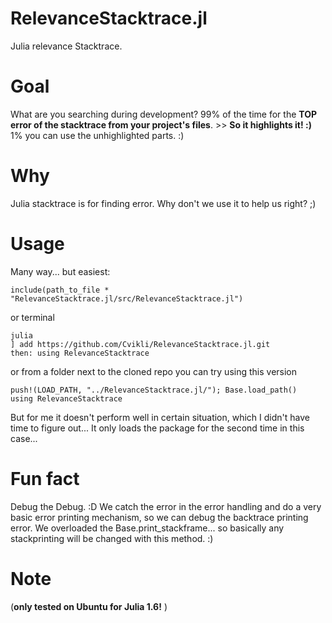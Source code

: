 # RelevanceStacktrace.jl
Julia relevance Stacktrace. 

# Goal
What are you searching during development?
99% of the time for the **TOP error of the stacktrace from your project's files**. >> **So it highlights it! :)**
1% you can use the unhighlighted parts. :)

# Why
Julia stacktrace is for finding error. Why don't we use it to help us right? ;) 

# Usage
Many way... but easiest:

`include(path_to_file * "RelevanceStacktrace.jl/src/RelevanceStacktrace.jl")`

or terminal

```
julia
] add https://github.com/Cvikli/RelevanceStacktrace.jl.git
then: using RelevanceStacktrace
```

or from a folder next to the cloned repo you can try using this version

```
push!(LOAD_PATH, "../RelevanceStacktrace.jl/"); Base.load_path()
using RelevanceStacktrace
```

But for me it doesn't perform well in certain situation, which I didn't have time to figure out... It only loads the package for the second time in this case...

# Fun fact
Debug the Debug. :D We catch the error in the error handling and do a very basic error printing mechanism, so we can debug the backtrace printing error. 
We overloaded the Base.print_stackframe... so basically any stackprinting will be changed with this method. :) 

# Note
(**only tested on Ubuntu for Julia 1.6!** )
